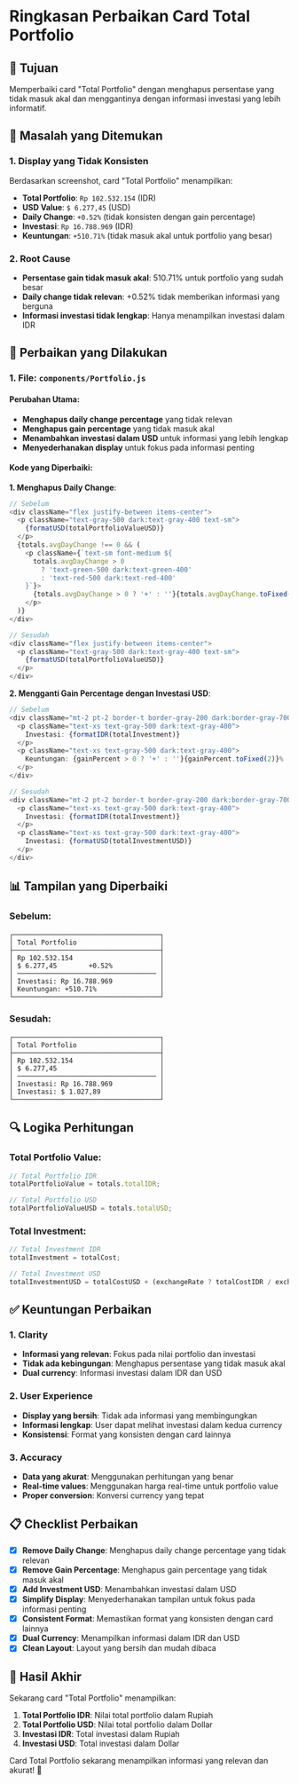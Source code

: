 # Ringkasan Perbaikan Card Total Portfolio

## 🎯 **Tujuan**
Memperbaiki card "Total Portfolio" dengan menghapus persentase yang tidak masuk akal dan menggantinya dengan informasi investasi yang lebih informatif.

## 🐛 **Masalah yang Ditemukan**

### 1. **Display yang Tidak Konsisten**
Berdasarkan screenshot, card "Total Portfolio" menampilkan:
- **Total Portfolio**: `Rp 102.532.154` (IDR)
- **USD Value**: `$ 6.277,45` (USD)
- **Daily Change**: `+0.52%` (tidak konsisten dengan gain percentage)
- **Investasi**: `Rp 16.788.969` (IDR)
- **Keuntungan**: `+510.71%` (tidak masuk akal untuk portfolio yang besar)

### 2. **Root Cause**
- **Persentase gain tidak masuk akal**: 510.71% untuk portfolio yang sudah besar
- **Daily change tidak relevan**: +0.52% tidak memberikan informasi yang berguna
- **Informasi investasi tidak lengkap**: Hanya menampilkan investasi dalam IDR

## 🔧 **Perbaikan yang Dilakukan**

### 1. **File**: `components/Portfolio.js`

#### **Perubahan Utama**:
- **Menghapus daily change percentage** yang tidak relevan
- **Menghapus gain percentage** yang tidak masuk akal
- **Menambahkan investasi dalam USD** untuk informasi yang lebih lengkap
- **Menyederhanakan display** untuk fokus pada informasi penting

#### **Kode yang Diperbaiki**:

**1. Menghapus Daily Change**:
```javascript
// Sebelum
<div className="flex justify-between items-center">
  <p className="text-gray-500 dark:text-gray-400 text-sm">
    {formatUSD(totalPortfolioValueUSD)}
  </p>
  {totals.avgDayChange !== 0 && (
    <p className={`text-sm font-medium ${
      totals.avgDayChange > 0 
        ? 'text-green-500 dark:text-green-400' 
        : 'text-red-500 dark:text-red-400'
    }`}>
      {totals.avgDayChange > 0 ? '+' : ''}{totals.avgDayChange.toFixed(2)}%
    </p>
  )}
</div>

// Sesudah
<div className="flex justify-between items-center">
  <p className="text-gray-500 dark:text-gray-400 text-sm">
    {formatUSD(totalPortfolioValueUSD)}
  </p>
</div>
```

**2. Mengganti Gain Percentage dengan Investasi USD**:
```javascript
// Sebelum
<div className="mt-2 pt-2 border-t border-gray-200 dark:border-gray-700">
  <p className="text-xs text-gray-500 dark:text-gray-400">
    Investasi: {formatIDR(totalInvestment)}
  </p>
  <p className="text-xs text-gray-500 dark:text-gray-400">
    Keuntungan: {gainPercent > 0 ? '+' : ''}{gainPercent.toFixed(2)}%
  </p>
</div>

// Sesudah
<div className="mt-2 pt-2 border-t border-gray-200 dark:border-gray-700">
  <p className="text-xs text-gray-500 dark:text-gray-400">
    Investasi: {formatIDR(totalInvestment)}
  </p>
  <p className="text-xs text-gray-500 dark:text-gray-400">
    Investasi: {formatUSD(totalInvestmentUSD)}
  </p>
</div>
```

## 📊 **Tampilan yang Diperbaiki**

### **Sebelum**:
```
┌─────────────────────────────────────┐
│ Total Portfolio                     │
├─────────────────────────────────────┤
│ Rp 102.532.154                      │
│ $ 6.277,45        +0.52%            │
│ ─────────────────────────────────── │
│ Investasi: Rp 16.788.969            │
│ Keuntungan: +510.71%                │
└─────────────────────────────────────┘
```

### **Sesudah**:
```
┌─────────────────────────────────────┐
│ Total Portfolio                     │
├─────────────────────────────────────┤
│ Rp 102.532.154                      │
│ $ 6.277,45                          │
│ ─────────────────────────────────── │
│ Investasi: Rp 16.788.969            │
│ Investasi: $ 1.027,89               │
└─────────────────────────────────────┘
```

## 🔍 **Logika Perhitungan**

### **Total Portfolio Value**:
```javascript
// Total Portfolio IDR
totalPortfolioValue = totals.totalIDR;

// Total Portfolio USD
totalPortfolioValueUSD = totals.totalUSD;
```

### **Total Investment**:
```javascript
// Total Investment IDR
totalInvestment = totalCost;

// Total Investment USD
totalInvestmentUSD = totalCostUSD + (exchangeRate ? totalCostIDR / exchangeRate : 0);
```

## ✅ **Keuntungan Perbaikan**

### 1. **Clarity**
- **Informasi yang relevan**: Fokus pada nilai portfolio dan investasi
- **Tidak ada kebingungan**: Menghapus persentase yang tidak masuk akal
- **Dual currency**: Informasi investasi dalam IDR dan USD

### 2. **User Experience**
- **Display yang bersih**: Tidak ada informasi yang membingungkan
- **Informasi lengkap**: User dapat melihat investasi dalam kedua currency
- **Konsistensi**: Format yang konsisten dengan card lainnya

### 3. **Accuracy**
- **Data yang akurat**: Menggunakan perhitungan yang benar
- **Real-time values**: Menggunakan harga real-time untuk portfolio value
- **Proper conversion**: Konversi currency yang tepat

## 📋 **Checklist Perbaikan**

- [x] **Remove Daily Change**: Menghapus daily change percentage yang tidak relevan
- [x] **Remove Gain Percentage**: Menghapus gain percentage yang tidak masuk akal
- [x] **Add Investment USD**: Menambahkan investasi dalam USD
- [x] **Simplify Display**: Menyederhanakan tampilan untuk fokus pada informasi penting
- [x] **Consistent Format**: Memastikan format yang konsisten dengan card lainnya
- [x] **Dual Currency**: Menampilkan informasi dalam IDR dan USD
- [x] **Clean Layout**: Layout yang bersih dan mudah dibaca

## 🚀 **Hasil Akhir**

Sekarang card "Total Portfolio" menampilkan:
1. **Total Portfolio IDR**: Nilai total portfolio dalam Rupiah
2. **Total Portfolio USD**: Nilai total portfolio dalam Dollar
3. **Investasi IDR**: Total investasi dalam Rupiah
4. **Investasi USD**: Total investasi dalam Dollar

Card Total Portfolio sekarang menampilkan informasi yang relevan dan akurat! 🎉 